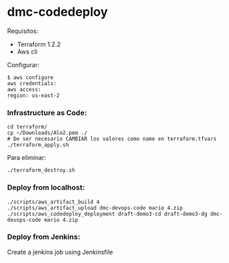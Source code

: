 # dmc-codedeploy

Requisitos:
- Terraform 1.2.2
- Aws cli

Configurar:
```
$ aws configure
aws credentials:
aws access:
region: us-east-2
```

### Infrastructure as Code:
```
cd terraform/
cp ~/Downloads/Alo2.pem ./
# De ser necesario CAMBIAR los valores como name en terraform.tfvars
./terraform_apply.sh
```

Para eliminar:
```
./terraform_destroy.sh
```

### Deploy from localhost:
```
./scripts/aws_artifact_build 4
./scripts/aws_artifact_upload dmc-devops-code mario 4.zip
./scripts/aws_codedeploy_deployment draft-demo3-cd draft-demo3-dg dmc-devops-code mario 4.zip
```

### Deploy from Jenkins:
Create a jenkins job using Jenkinsfile
